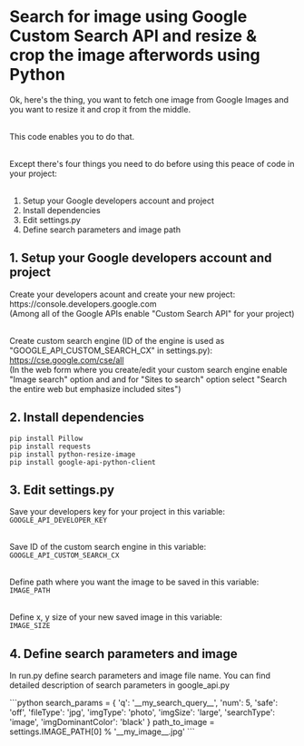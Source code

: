 
<h1>Search for image using Google Custom Search API and resize & crop the image afterwords using Python</h1>

<p>

Ok, here's the thing, you want to fetch one image from Google Images and you want to resize it and crop it from the middle.<br /><br />

This code enables you to do that.<br /><br />

Except there's four things you need to do before using this peace of code in your project:<br /><br />

1. Setup your Google developers account and project<br />
2. Install dependencies<br />
3. Edit settings.py<br />
4. Define search parameters and image path

</p>

<p>

<h2>1. Setup your Google developers account and project</h2>
Create your developers acount and create your new project:<br />
https://console.developers.google.com<br />
(Among all of the Google APIs enable "Custom Search API" for your project)<br /><br />

Create custom search engine (ID of the engine is used as "GOOGLE_API_CUSTOM_SEARCH_CX" in settings.py):<br />
https://cse.google.com/cse/all<br />
(In the web form where you create/edit your custom search engine enable "Image search" option and and for "Sites to search" option select "Search the entire web but emphasize included sites")

<h2>2. Install dependencies</h2>
<code>pip install Pillow</code><br />
<code>pip install requests</code><br />
<code>pip install python-resize-image</code><br />
<code>pip install google-api-python-client</code>

<h2>3. Edit settings.py</h2>
Save your developers key for your project in this variable:<br />
<code>GOOGLE_API_DEVELOPER_KEY</code><br /><br />

Save ID of the custom search engine in this variable:<br />
<code>GOOGLE_API_CUSTOM_SEARCH_CX</code><br /><br />

Define path where you want the image to be saved in this variable:<br />
<code>IMAGE_PATH</code><br /><br />

Define x, y size of your new saved image in this variable:<br />
<code>IMAGE_SIZE</code>

<h2>4. Define search parameters and image</h2>
In run.py define search parameters and image file name. You can find detailed description of search parameters in google_api.py

</p>
```python
search_params = {
    'q': '__my_search_query__',
    'num': 5,
    'safe': 'off',
    'fileType': 'jpg',
    'imgType': 'photo',
    'imgSize': 'large',
    'searchType': 'image',
    'imgDominantColor': 'black'
}
path_to_image = settings.IMAGE_PATH[0] % '__my_image__.jpg'
```
